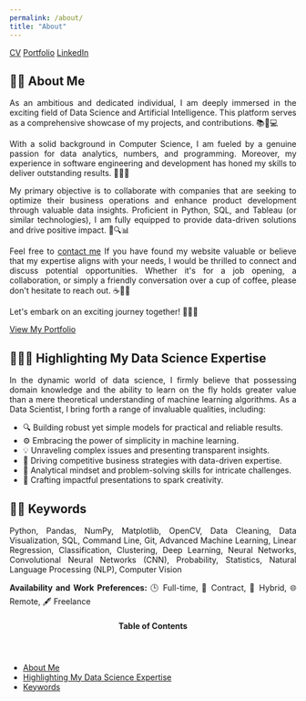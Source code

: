 ```yaml
---
permalink: /about/
title: "About"
---
```


<!-- CTA Button for the CV, Portfolio and LinkedIn -->
<p class="text-center"><a href="https://Sarayed.github.io/cv/" class="btn btn--info">CV</a> <a href="https://Sarayed.github.io/portfolio/" class="btn btn--info">Portfolio</a> <a href="https://www.linkedin.com/in/sarra-ayed94129/" class="btn btn--info">LinkedIn</a></p>

💁‍♀️ About Me
---
<p style="text-align:justify">
As an ambitious and dedicated individual, I am deeply immersed in the exciting field of Data Science and Artificial Intelligence. This platform serves as a comprehensive showcase of my projects, and contributions. 📚🔬💻</p>

<p style="text-align:justify">
With a solid background in Computer Science, I am fueled by a genuine passion for data analytics, numbers, and programming. Moreover, my experience in software engineering and development has honed my skills to deliver outstanding results. 💪🎯🚀</p>

<p style="text-align:justify">
My primary objective is to collaborate with companies that are seeking to optimize their business operations and enhance product development through valuable data insights. Proficient in Python, SQL, and Tableau (or similar technologies), I am fully equipped to provide data-driven solutions and drive positive impact. 🐍🔍📊</p>

<p style="text-align:justify">
Feel free to <a href="https://www.linkedin.com/in/sarra-ayed94129/">contact me</a> If you have found my website valuable or believe that my expertise aligns with your needs, I would be thrilled to connect and discuss potential opportunities. Whether it's for a job opening, a collaboration, or simply a friendly conversation over a cup of coffee, please don't hesitate to reach out. ☕🤝📧</p> 

<p style="text-align;justify">Let's embark on an exciting journey together! 🚀🌟✨</p>

<p class="text-center"><a href="https://Sarayed.github.io/portfolio/" class="btn btn--info">View My Portfolio</a></p>



👩🏻‍🔬 Highlighting My Data Science Expertise 
---
<p style="text-align:justify">
In the dynamic world of data science, I firmly believe that possessing domain knowledge and the ability to learn on the fly holds greater value than a mere theoretical understanding of machine learning algorithms. As a Data Scientist, I bring forth a range of invaluable qualities, including:
</p>

<ul style="text-align:justify">
  <li>🔍 Building robust yet simple models for practical and reliable results.</li>
  <li>⚙️ Embracing the power of simplicity in machine learning.</li>
  <li>💡 Unraveling complex issues and presenting transparent insights.</li>
  <li>🎯 Driving competitive business strategies with data-driven expertise.</li>
  <li>💭 Analytical mindset and problem-solving skills for intricate challenges.</li>
  <li>🎨 Crafting impactful presentations to spark creativity.</li>
</ul>


✍🏻 Keywords
---
<p style="text-align:justify">
Python, Pandas, NumPy, Matplotlib, OpenCV, Data Cleaning, Data Visualization, SQL, Command Line, Git, Advanced Machine Learning, Linear Regression, Classification, Clustering, Deep Learning, Neural Networks, Convolutional Neural Networks (CNN), Probability, Statistics, Natural Language Processing (NLP), Computer Vision </p>
<p style="text-align:justify">
<Strong>Availability and Work Preferences:</Strong>
🕒 Full-time, 📜 Contract, 💼 Hybrid, 🌐 Remote, 🖋️ Freelance</p>


<!-- This is for Sidebar Menu on the Rigth Side -->
<p>
<aside class="sidebar__right ">
            <nav class="toc">
              <header><h4 class="nav__title"><i class="fas fa-bookmark"></i> Table of Contents</h4></header>
              <ul class="toc__menu">
  <li class=""><a href="#-about-me">About Me</a></li>
  <li class=""><a href="#-highlighting-my-data-science-expertise">Highlighting My Data Science Expertise</a></li>
  <li class=""><a href="#-keywords">Keywords</a></li>


